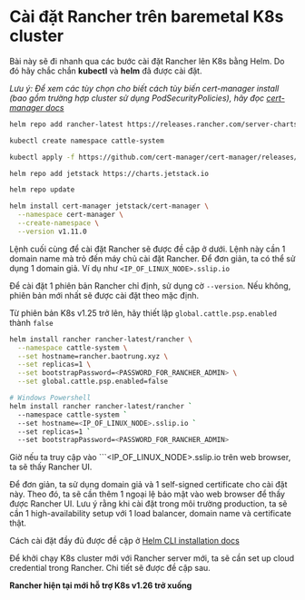# Cài đặt Rancher trên baremetal K8s cluster

Bài này sẽ đi nhanh qua các bước cài đặt Rancher lên K8s bằng Helm. Do đó hãy chắc chắn **kubectl** và **helm** đã được cài đặt.

*Lưu ý: Để xem các tùy chọn cho biết cách tùy biến cert-manager install (bao gồm trường hợp cluster sử dụng PodSecurityPolicies), hãy đọc [cert-manager docs](https://artifacthub.io/packages/helm/cert-manager/cert-manager#configuration)*

```sh
helm repo add rancher-latest https://releases.rancher.com/server-charts/latest

kubectl create namespace cattle-system

kubectl apply -f https://github.com/cert-manager/cert-manager/releases/download/v1.11.0/cert-manager.crds.yaml

helm repo add jetstack https://charts.jetstack.io

helm repo update

helm install cert-manager jetstack/cert-manager \
  --namespace cert-manager \
  --create-namespace \
  --version v1.11.0
```

Lệnh cuối cùng để cài đặt Rancher sẽ được đề cập ở dưới. Lệnh này cần 1 domain name mà trỏ đến máy chủ cài đặt Rancher. Để đơn giản, ta có thể sử dụng 1 domain giả. Ví dụ như ```<IP_OF_LINUX_NODE>.sslip.io```

Để cài đặt 1 phiên bản Rancher chỉ định, sử dụng cờ ```--version```. Nếu không, phiên bản mới nhất sẽ được cài đặt theo mặc định. 

Từ phiên bản K8s v1.25 trở lên, hãy thiết lập ```global.cattle.psp.enabled``` thành ```false```

```sh
helm install rancher rancher-latest/rancher \
  --namespace cattle-system \
  --set hostname=rancher.baotrung.xyz \
  --set replicas=1 \
  --set bootstrapPassword=<PASSWORD_FOR_RANCHER_ADMIN> \
  --set global.cattle.psp.enabled=false

# Windows Powershell
helm install rancher rancher-latest/rancher `
  --namespace cattle-system `
  --set hostname=<IP_OF_LINUX_NODE>.sslip.io `
  --set replicas=1 `
  --set bootstrapPassword=<PASSWORD_FOR_RANCHER_ADMIN>
```

Giờ nếu ta truy cập vào ```<IP_OF_LINUX_NODE>.sslip.io trên web browser, ta sẽ thấy Rancher UI.

Để đơn giản, ta sử dụng domain giả và 1 self-signed certificate cho cài đặt này. Theo đó, ta sẽ cần thêm 1 ngoại lệ bảo mật vào web browser để thấy được Rancher UI. Lưu ý rằng khi cài đặt trong môi trường production, ta sẽ cần 1 high-availability setup với 1 load balancer, domain name và certificate thật.

Cách cài đặt đầy đủ được đề cập ở [Helm CLI installation docs](https://ranchermanager.docs.rancher.com/pages-for-subheaders/install-upgrade-on-a-kubernetes-cluster)

Để khởi chạy K8s cluster mới với Rancher server mới, ta sẽ cần set up cloud credential trong Rancher. Chi tiết sẽ được đề cập sau.

**Rancher hiện tại mới hỗ trợ K8s v1.26 trở xuống**

